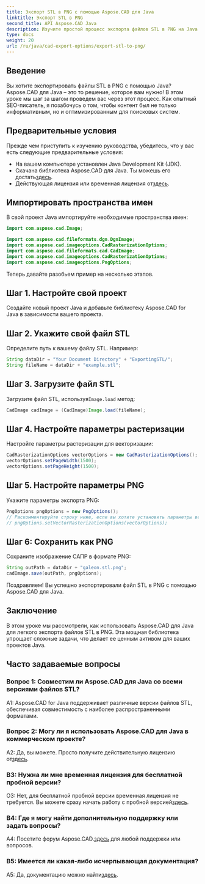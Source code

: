 ```yaml
---
title: Экспорт STL в PNG с помощью Aspose.CAD для Java
linktitle: Экспорт STL в PNG
second_title: API Aspose.CAD Java
description: Изучите простой процесс экспорта файлов STL в PNG на Java с помощью Aspose.CAD. Упростите свой рабочий процесс и улучшите свои проекты Java без особых усилий.
type: docs
weight: 20
url: /ru/java/cad-export-options/export-stl-to-png/
---
```

## Введение

Вы хотите экспортировать файлы STL в PNG с помощью Java? Aspose.CAD для Java – это то решение, которое вам нужно! В этом уроке мы шаг за шагом проведем вас через этот процесс. Как опытный SEO-писатель, я позабочусь о том, чтобы контент был не только информативным, но и оптимизированным для поисковых систем.

## Предварительные условия

Прежде чем приступить к изучению руководства, убедитесь, что у вас есть следующие предварительные условия:

- На вашем компьютере установлен Java Development Kit (JDK).
-  Скачана библиотека Aspose.CAD для Java. Ты можешь его достать[здесь](https://releases.aspose.com/cad/java/).
-  Действующая лицензия или временная лицензия от[здесь](https://purchase.aspose.com/temporary-license/).

## Импортировать пространства имен

В свой проект Java импортируйте необходимые пространства имен:

```java
import com.aspose.cad.Image;

import com.aspose.cad.fileformats.dgn.DgnImage;
import com.aspose.cad.imageoptions.CadRasterizationOptions;
import com.aspose.cad.fileformats.cad.CadImage;
import com.aspose.cad.imageoptions.CadRasterizationOptions;
import com.aspose.cad.imageoptions.PngOptions;
```

Теперь давайте разобьем пример на несколько этапов.

## Шаг 1. Настройте свой проект

Создайте новый проект Java и добавьте библиотеку Aspose.CAD for Java в зависимости вашего проекта.

## Шаг 2. Укажите свой файл STL

Определите путь к вашему файлу STL. Например:

```java
String dataDir = "Your Document Directory" + "ExportingSTL/";
String fileName = dataDir + "example.stl";
```

## Шаг 3. Загрузите файл STL

 Загрузите файл STL, используя`Image.load` метод:

```java
CadImage cadImage = (CadImage)Image.load(fileName);
```

## Шаг 4. Настройте параметры растеризации

Настройте параметры растеризации для векторизации:

```java
CadRasterizationOptions vectorOptions = new CadRasterizationOptions();
vectorOptions.setPageWidth(1500);
vectorOptions.setPageHeight(1500);
```

## Шаг 5. Настройте параметры PNG

Укажите параметры экспорта PNG:

```java
PngOptions pngOptions = new PngOptions();
// Раскомментируйте строку ниже, если вы хотите установить параметры векторной растеризации.
// pngOptions.setVectorRasterizationOptions(vectorOptions);
```

## Шаг 6: Сохранить как PNG

Сохраните изображение САПР в формате PNG:

```java
String outPath = dataDir + "galeon.stl.png";
cadImage.save(outPath, pngOptions);
```

Поздравляем! Вы успешно экспортировали файл STL в PNG с помощью Aspose.CAD для Java.

## Заключение

В этом уроке мы рассмотрели, как использовать Aspose.CAD для Java для легкого экспорта файлов STL в PNG. Эта мощная библиотека упрощает сложные задачи, что делает ее ценным активом для ваших проектов Java.

## Часто задаваемые вопросы

### Вопрос 1: Совместим ли Aspose.CAD для Java со всеми версиями файлов STL?

A1: Aspose.CAD for Java поддерживает различные версии файлов STL, обеспечивая совместимость с наиболее распространенными форматами.

### Вопрос 2: Могу ли я использовать Aspose.CAD для Java в коммерческом проекте?

 А2: Да, вы можете. Просто получите действительную лицензию от[здесь](https://purchase.aspose.com/buy).

### В3: Нужна ли мне временная лицензия для бесплатной пробной версии?

 О3: Нет, для бесплатной пробной версии временная лицензия не требуется. Вы можете сразу начать работу с пробной версией[здесь](https://releases.aspose.com/).

### В4: Где я могу найти дополнительную поддержку или задать вопросы?

 A4: Посетите форум Aspose.CAD.[здесь](https://forum.aspose.com/c/cad/19) для любой поддержки или вопросов.

### В5: Имеется ли какая-либо исчерпывающая документация?

 A5: Да, документацию можно найти[здесь](https://reference.aspose.com/cad/java/).